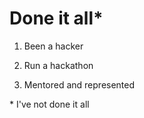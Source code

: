 #  Done it all\*

1. Been a hacker
<!-- .element: class="fragment" -->
2. Run a hackathon
<!-- .element: class="fragment" -->
3. Mentored and represented
<!-- .element: class="fragment" -->

\* I've not done it all
<!-- .element: class="fragment" -->
